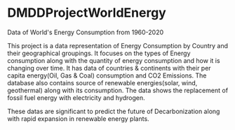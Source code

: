 # DMDDProjectWorldEnergy
Data of World's Energy Consumption from 1960-2020

This project is a data representation of Energy Consumption by Country and their geographical groupings.
It focuses on the types of Energy consumption along with the quantity of energy consumption and how it is changing over time. It has data of countries & continents with their per capita energy(Oil, Gas & Coal) consumption and CO2 Emissions.
The database also contains source of renewable energies(solar, wind, geothermal) along with its consumption. The data shows the replacement of fossil fuel energy with electricity and hydrogen.

These datas are significant to predict the future of Decarbonization along with rapid expansion in renewable energy plants. 
